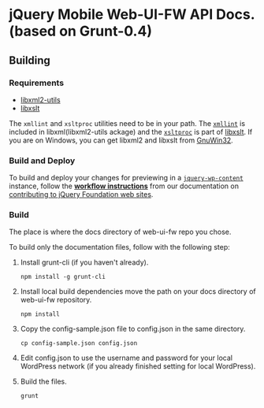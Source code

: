 jQuery Mobile Web-UI-FW API Docs. (based on Grunt-0.4)
============================================================


## Building

### Requirements
* <a href="http://www.xmlsoft.org/">libxml2-utils</a>
* <a href="http://xmlsoft.org/XSLT/">libxslt</a>

The `xmllint` and `xsltproc` utilities need to be in your path. 
The [`xmllint`](http://manpages.ubuntu.com/manpages/lucid/man1/xmllint.1.html) is included in libxml(libxml2-utils ackage) and the [`xsltproc`](http://manpages.ubuntu.com/manpages/precise/en/man1/xsltproc.1.html) is part of [libxslt](http://manpages.ubuntu.com/manpages/natty/man3/libxslt.3.html).
If you are on Windows, you can get libxml2 and libxslt from [GnuWin32](http://sourceforge.net/projects/gnuwin32/files/).


### Build and Deploy

To build and deploy your changes for previewing in a [`jquery-wp-content`](https://github.com/jquery/jquery-wp-content) instance, follow the **[workflow instructions](http://contribute.jquery.org/web-sites/#workflow)** from our documentation on [contributing to jQuery Foundation web sites](http://contribute.jquery.org/web-sites/).


### Build

The place is where the docs directory of web-ui-fw repo you chose.

To build only the documentation files, follow with the following step:

1. Install grunt-cli (if you haven't already).
	```
	npm install -g grunt-cli
	```

2. Install local build dependencies move the path on your docs directory of web-ui-fw repository.
	```
	npm install
	```

3. Copy the config-sample.json file to config.json in the same directory.
	```
	cp config-sample.json config.json
	```

4. Edit config.json to use the username and password for your local WordPress network (if you already finished setting for local WordPress).

5. Build the files.
	```
	grunt
	```

